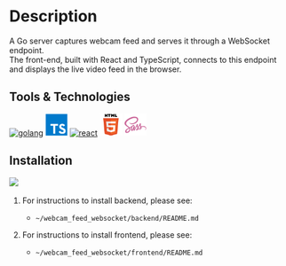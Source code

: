 # Description
A Go server captures webcam feed and serves it through a WebSocket endpoint.<br/>
The front-end, built with React and TypeScript, connects to this endpoint and displays the live video feed in the browser.

## Tools & Technologies

  <a href="https://go.dev/" target="_blank" rel="noreferrer">
    <img
      src="https://cdn.jsdelivr.net/gh/devicons/devicon/icons/go/go-original-wordmark.svg"
      width="40"
      height="40"
      alt="golang"/></a>
  <a href="https://www.typescriptlang.org/" target="_blank" rel="noreferrer">
    <img
      src="https://raw.githubusercontent.com/devicons/devicon/master/icons/typescript/typescript-original.svg"
      alt="typescript"
      width="40"
      height="40"/></a>
  <a href="https://react.dev/" target="_blank" rel="noreferrer">
    <img
      src="https://cdn.jsdelivr.net/gh/devicons/devicon/icons/react/react-original.svg"
      alt="react"
      width="40"
      height="40"
    /></a>
  <a href="https://www.w3.org/html/" target="_blank" rel="noreferrer">
    <img
      src="https://raw.githubusercontent.com/devicons/devicon/master/icons/html5/html5-original-wordmark.svg"
      alt="html5"
      width="40"
      height="40"
    /></a>
  <a href="https://sass-lang.com" target="_blank" rel="noreferrer">
    <img
      src="https://raw.githubusercontent.com/devicons/devicon/master/icons/sass/sass-original.svg"
      alt="sass"
      width="40"
      height="40"
    /></a>


## Installation
![](https://img.shields.io/badge/OS-Linux%20%7C%20MacOS%20%7C%20Windows-blue)
1. For instructions to install backend, please see:
    - `~/webcam_feed_websocket/backend/README.md`

2. For instructions to install frontend, please see:
    - `~/webcam_feed_websocket/frontend/README.md`
